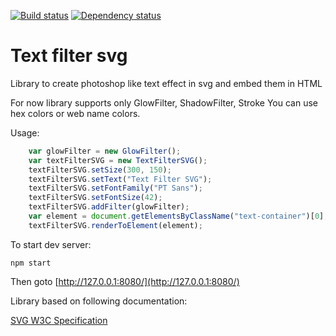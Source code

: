 [![Build status][travis-image]][travis-url] [![Dependency status][dependency-image]][dependency-url]

Text filter svg
===============

Library to create photoshop like text effect in svg and embed them in HTML

For now library supports only GlowFilter, ShadowFilter, Stroke
You can use hex colors or web name colors.

Usage:
```javascript
    var glowFilter = new GlowFilter();
    var textFilterSVG = new TextFilterSVG();
    textFilterSVG.setSize(300, 150);
    textFilterSVG.setText("Text Filter SVG");
    textFilterSVG.setFontFamily("PT Sans");
    textFilterSVG.setFontSize(42);
    textFilterSVG.addFilter(glowFilter);
    var element = document.getElementsByClassName("text-container")[0];
    textFilterSVG.renderToElement(element);
```

To start dev server:

```
npm start
```

Then goto [http://127.0.0.1:8080/](http://127.0.0.1:8080/)

Library based on following documentation:

[SVG W3C Specification](https://www.w3.org/TR/SVG/filters.html)


[travis-image]: https://travis-ci.org/
[travis-url]: https://travis-ci.org/
[dependency-image]: https://david-dm.org/
[dependency-url]: https://david-dm.org/


